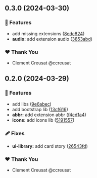 ## 0.3.0 (2024-03-30)


### 🚀 Features

- add missing extensions ([8edc824](https://github.com/ccreusat/nx-monorepo/commit/8edc824))
- **audio:** add extension audio ([3853abd](https://github.com/ccreusat/nx-monorepo/commit/3853abd))

### ❤️  Thank You

- Clement Creusat @ccreusat

## 0.2.0 (2024-03-29)


### 🚀 Features

- add libs ([9e6abec](https://github.com/ccreusat/nx-monorepo/commit/9e6abec))
- add bootstrap lib ([13cf616](https://github.com/ccreusat/nx-monorepo/commit/13cf616))
- **abbr:** add extension abbr ([f4cd1a4](https://github.com/ccreusat/nx-monorepo/commit/f4cd1a4))
- **icons:** add icons lib ([5191557](https://github.com/ccreusat/nx-monorepo/commit/5191557))

### 🩹 Fixes

- **ui-library:** add card story ([26543fd](https://github.com/ccreusat/nx-monorepo/commit/26543fd))

### ❤️  Thank You

- Clement Creusat @ccreusat